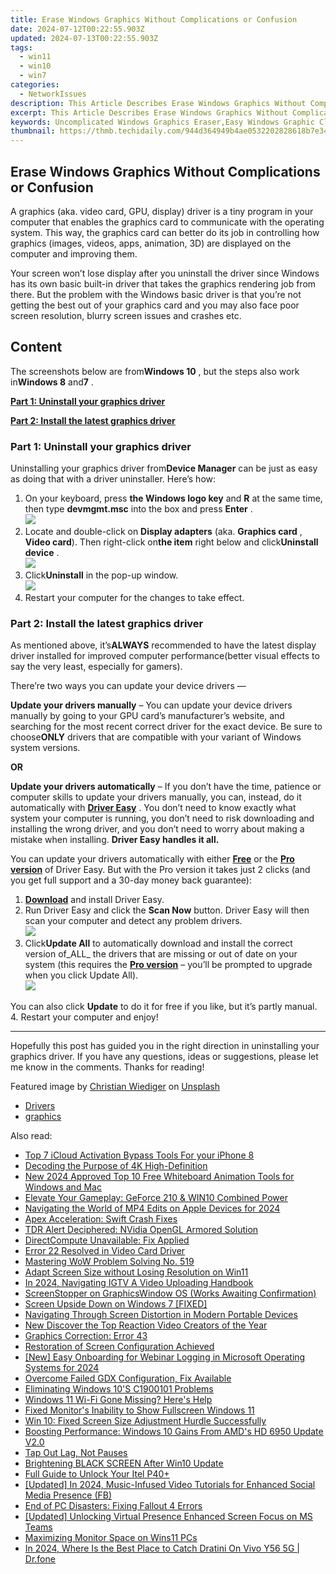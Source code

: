 ```yaml
---
title: Erase Windows Graphics Without Complications or Confusion
date: 2024-07-12T00:22:55.903Z
updated: 2024-07-13T00:22:55.903Z
tags:
  - win11
  - win10
  - win7
categories:
  - NetworkIssues
description: This Article Describes Erase Windows Graphics Without Complications or Confusion
excerpt: This Article Describes Erase Windows Graphics Without Complications or Confusion
keywords: Uncomplicated Windows Graphics Eraser,Easy Windows Graphic Cleanup Tool,Guide to Remove Windows Graphics,Windows Image Editing Without Hassle,Seamless Windows Graphics Deletion Process,Trusted Method to Delete Windows Images,How To Erase Graphics Simply In Windows
thumbnail: https://thmb.techidaily.com/944d364949b4ae0532202828618b7e34246f0c53e305918d62279a87ea2a5ef0.jpg
---
```


## Erase Windows Graphics Without Complications or Confusion

 A graphics (aka. video card, GPU, display) driver is a tiny program in your computer that enables the graphics card to communicate with the operating system. This way, the graphics card can better do its job in controlling how graphics (images, videos, apps, animation, 3D)  are displayed on the computer and improving them.

 Your screen won’t lose display after you uninstall the driver since Windows has its own basic built-in driver that takes the graphics rendering job from there. But the problem with the Windows basic driver is that you’re not getting the best out of your graphics card and you may also face poor screen resolution, blurry screen issues and crashes etc.

## Content

 The screenshots below are from**Windows 10** , but the steps also work in**Windows 8** and**7** .

[**Part 1: Uninstall your graphics driver**](#P1)

[**Part 2: Install the latest graphics driver**](#P2)

### Part 1: Uninstall your graphics driver

 Uninstalling your graphics driver from**Device Manager** can be just as easy as doing that with a driver uninstaller. Here’s how:

1. On your keyboard, press **the Windows logo key**  and **R**  at the same time, then type **devmgmt.msc** into the box and press **Enter** .  
![](https://images.drivereasy.com/wp-content/uploads/2018/09/img_5b91effe026eb.png)
2. Locate and double-click on **Display adapters**  (aka. **Graphics card** , **Video card**). Then right-click on**the item** right below and click**Uninstall device** .  
![](https://images.drivereasy.com/wp-content/uploads/2018/09/img_5b91f0b245dd2.jpg)
3. Click**Uninstall** in the pop-up window.  
![](https://images.drivereasy.com/wp-content/uploads/2018/09/img_5b91f147059a0.png)
4. Restart your computer for the changes to take effect.

### Part 2: Install the latest graphics driver

 As mentioned above, it’s**ALWAYS** recommended to have the latest display driver installed for improved computer performance(better visual effects to say the very least, especially for gamers).

 There’re two ways you can update your device drivers —

**Update your drivers manually** – You can update your device drivers manually by going to your GPU card’s manufacturer’s website, and searching for the most recent correct driver for the exact device. Be sure to choose**ONLY** drivers that are compatible with your variant of Windows system versions.

**OR**

**Update your drivers automatically** – If you don’t have the time, patience or computer skills to update your drivers manually, you can, instead, do it automatically with **[Driver Easy](https://tools.techidaily.com/drivereasy/download/)**  . You don’t need to know exactly what system your computer is running, you don’t need to risk downloading and installing the wrong driver, and you don’t need to worry about making a mistake when installing. **Driver Easy handles it all.**

 You can update your drivers automatically with either [**Free**](https://tools.techidaily.com/drivereasy/download/) **[](https://tools.techidaily.com/drivereasy/download/)**  or the [**Pro version**](https://tools.techidaily.com/drivereasy/download/) of Driver Easy. But with the Pro version it takes just 2 clicks (and you get full support and a 30-day money back guarantee):

1. **[Download](https://tools.techidaily.com/drivereasy/download/)**  and install Driver Easy.
2. Run Driver Easy and click the **Scan Now** button. Driver Easy will then scan your computer and detect any problem drivers.  
![](https://images.drivereasy.com/wp-content/uploads/2018/07/img_5b46ffcde1143.jpg)
3. Click**Update All** to automatically download and install the correct version of_ALL_ the drivers that are missing or out of date on your system (this requires the [**Pro version**](https://tools.techidaily.com/drivereasy/download/) – you’ll be prompted to upgrade when you click Update All).  
![](https://images.drivereasy.com/wp-content/uploads/2018/07/img_5b472528c2b06.jpg)  

 You can also click **Update** to do it for free if you like, but it’s partly manual.
4. Restart your computer and enjoy!

---

 Hopefully this post has guided you in the right direction in uninstalling your graphics driver. If you have any questions, ideas or suggestions, please let me know in the comments. Thanks for reading!

 Featured image by [Christian Wiediger](https://unsplash.com/@christianw?utm%5Fsource=unsplash&utm%5Fmedium=referral&utm%5Fcontent=creditCopyText) on [Unsplash](https://unsplash.com/search/photos/graphics-card?utm%5Fsource=unsplash&utm%5Fmedium=referral&utm%5Fcontent=creditCopyText)

* [Drivers](https://tools.techidaily.com/drivereasy/download/)
* [graphics](https://tools.techidaily.com/drivereasy/download/)

<ins class="adsbygoogle"
     style="display:block"
     data-ad-format="autorelaxed"
     data-ad-client="ca-pub-7571918770474297"
     data-ad-slot="1223367746"></ins>



<ins class="adsbygoogle"
     style="display:block"
     data-ad-client="ca-pub-7571918770474297"
     data-ad-slot="8358498916"
     data-ad-format="auto"
     data-full-width-responsive="true"></ins>



<span class="atpl-alsoreadstyle">Also read:</span>
<div><ul>
<li><a href="https://activate-lock.techidaily.com/top-7-icloud-activation-bypass-tools-for-your-iphone-8-by-drfone-ios/"><u>Top 7 iCloud Activation Bypass Tools For your iPhone 8</u></a></li>
<li><a href="https://network-issues.techidaily.com/decoding-the-purpose-of-4k-high-definition/"><u>Decoding the Purpose of 4K High-Definition</u></a></li>
<li><a href="https://ai-video-tools.techidaily.com/new-2024-approved-top-10-free-whiteboard-animation-tools-for-windows-and-mac/"><u>New 2024 Approved Top 10 Free Whiteboard Animation Tools for Windows and Mac</u></a></li>
<li><a href="https://network-issues.techidaily.com/elevate-your-gameplay-geforce-210-and-win10-combined-power/"><u>Elevate Your Gameplay: GeForce 210 & WIN10 Combined Power</u></a></li>
<li><a href="https://youtube-stream.techidaily.com/navigating-the-world-of-mp4-edits-on-apple-devices-for-2024/"><u>Navigating the World of MP4 Edits on Apple Devices for 2024</u></a></li>
<li><a href="https://network-issues.techidaily.com/apex-acceleration-swift-crash-fixes/"><u>Apex Acceleration: Swift Crash Fixes</u></a></li>
<li><a href="https://network-issues.techidaily.com/tdr-alert-deciphered-nvidia-opengl-armored-solution/"><u>TDR Alert Deciphered: NVidia OpenGL Armored Solution</u></a></li>
<li><a href="https://network-issues.techidaily.com/directcompute-unavailable-fix-applied/"><u>DirectCompute Unavailable: Fix Applied</u></a></li>
<li><a href="https://network-issues.techidaily.com/error-22-resolved-in-video-card-driver/"><u>Error 22 Resolved in Video Card Driver</u></a></li>
<li><a href="https://network-issues.techidaily.com/mastering-wow-problem-solving-no-519/"><u>Mastering WoW Problem Solving No. 519</u></a></li>
<li><a href="https://network-issues.techidaily.com/adapt-screen-size-without-losing-resolution-on-win11/"><u>Adapt Screen Size without Losing Resolution on Win11</u></a></li>
<li><a href="https://instagram-video-files.techidaily.com/in-2024-navigating-igtv-a-video-uploading-handbook/"><u>In 2024, Navigating IGTV  A Video Uploading Handbook</u></a></li>
<li><a href="https://network-issues.techidaily.com/screenstopper-on-graphicswindow-os-works-awaiting-confirmation/"><u>ScreenStopper on GraphicsWindow OS (Works Awaiting Confirmation)</u></a></li>
<li><a href="https://network-issues.techidaily.com/screen-upside-down-on-windows-7-fixed/"><u>Screen Upside Down on Windows 7 [FIXED]</u></a></li>
<li><a href="https://network-issues.techidaily.com/navigating-through-screen-distortion-in-modern-portable-devices/"><u>Navigating Through Screen Distortion in Modern Portable Devices</u></a></li>
<li><a href="https://video-ai-editor.techidaily.com/new-discover-the-top-reaction-video-creators-of-the-year/"><u>New Discover the Top Reaction Video Creators of the Year</u></a></li>
<li><a href="https://network-issues.techidaily.com/graphics-correction-error-43/"><u>Graphics Correction: Error 43</u></a></li>
<li><a href="https://network-issues.techidaily.com/restoration-of-screen-configuration-achieved/"><u>Restoration of Screen Configuration Achieved</u></a></li>
<li><a href="https://screen-recording.techidaily.com/new-easy-onboarding-for-webinar-logging-in-microsoft-operating-systems-for-2024/"><u>[New] Easy Onboarding for Webinar Logging in Microsoft Operating Systems for 2024</u></a></li>
<li><a href="https://network-issues.techidaily.com/overcome-failed-gdx-configuration-fix-available/"><u>Overcome Failed GDX Configuration, Fix Available</u></a></li>
<li><a href="https://network-issues.techidaily.com/eliminating-windows-10s-c1900101-problems/"><u>Eliminating Windows 10'S C1900101 Problems</u></a></li>
<li><a href="https://network-issues.techidaily.com/windows-11-wi-fi-gone-missing-heres-help/"><u>Windows 11 Wi-Fi Gone Missing? Here's Help</u></a></li>
<li><a href="https://network-issues.techidaily.com/fixed-monitors-inability-to-show-fullscreen-windows-11/"><u>Fixed Monitor's Inability to Show Fullscreen Windows 11</u></a></li>
<li><a href="https://network-issues.techidaily.com/win-10-fixed-screen-size-adjustment-hurdle-successfully/"><u>Win 10: Fixed Screen Size Adjustment Hurdle Successfully</u></a></li>
<li><a href="https://network-issues.techidaily.com/boosting-performance-windows-10-gains-from-amds-hd-6950-update-v20/"><u>Boosting Performance: Windows 10 Gains From AMD's HD 6950 Update V2.0</u></a></li>
<li><a href="https://network-issues.techidaily.com/tap-out-lag-not-pauses/"><u>Tap Out Lag, Not Pauses</u></a></li>
<li><a href="https://network-issues.techidaily.com/brightening-black-screen-after-win10-update/"><u>Brightening BLACK SCREEN After Win10 Update</u></a></li>
<li><a href="https://unlock-android.techidaily.com/full-guide-to-unlock-your-itel-p40plus-by-drfone-android/"><u>Full Guide to Unlock Your Itel P40+</u></a></li>
<li><a href="https://facebook-video-recording.techidaily.com/updated-in-2024-music-infused-video-tutorials-for-enhanced-social-media-presence-fb/"><u>[Updated] In 2024, Music-Infused Video Tutorials for Enhanced Social Media Presence (FB)</u></a></li>
<li><a href="https://network-issues.techidaily.com/end-of-pc-disasters-fixing-fallout-4-errors/"><u>End of PC Disasters: Fixing Fallout 4 Errors</u></a></li>
<li><a href="https://some-guidance.techidaily.com/updated-unlocking-virtual-presence-enhanced-screen-focus-on-ms-teams/"><u>[Updated] Unlocking Virtual Presence  Enhanced Screen Focus on MS Teams</u></a></li>
<li><a href="https://network-issues.techidaily.com/maximizing-monitor-space-on-wins11-pcs/"><u>Maximizing Monitor Space on Wins11 PCs</u></a></li>
<li><a href="https://change-location.techidaily.com/in-2024-where-is-the-best-place-to-catch-dratini-on-vivo-y56-5g-drfone-by-drfone-virtual-android/"><u>In 2024, Where Is the Best Place to Catch Dratini On Vivo Y56 5G | Dr.fone</u></a></li>
</ul></div>
